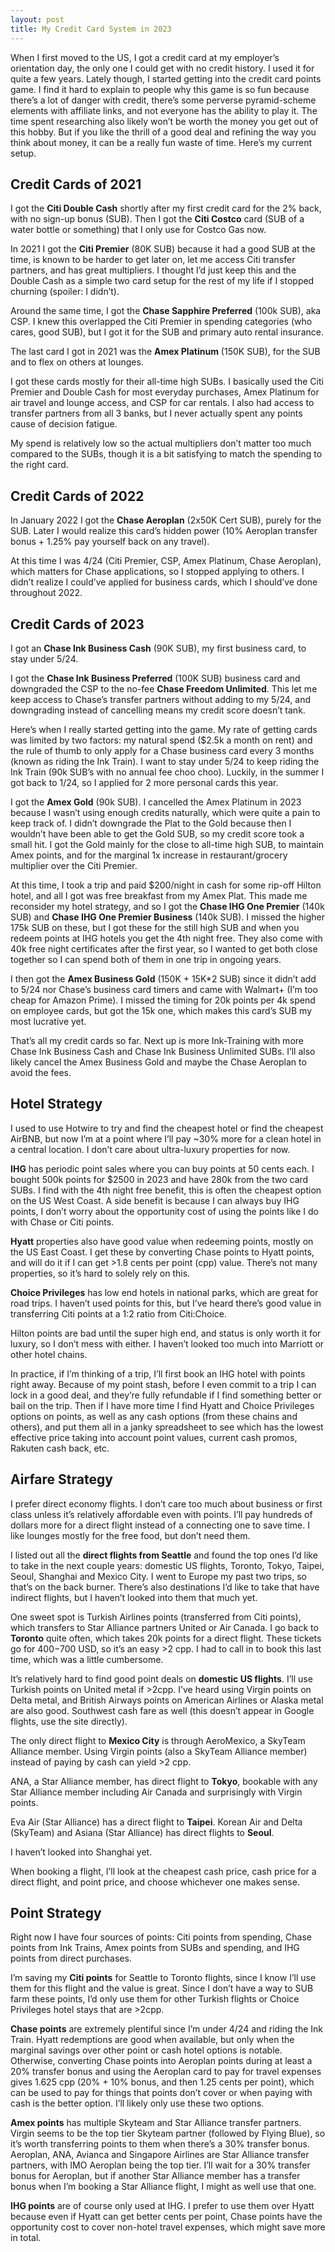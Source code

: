 ```yaml
---
layout: post
title: My Credit Card System in 2023
---
```


When I first moved to the US, I got a credit card at my employer’s orientation day, the only one I could get with no credit history. I used it for quite a few years. Lately though, I started getting into the credit card points game. I find it hard to explain to people why this game is so fun because there’s a lot of danger with credit, there’s some perverse pyramid-scheme elements with affiliate links, and not everyone has the ability to play it. The time spent researching also likely won’t be worth the money you get out of this hobby. But if you like the thrill of a good deal and refining the way you think about money, it can be a really fun waste of time. Here’s my current setup.

## Credit Cards of 2021
I got the **Citi Double Cash** shortly after my first credit card for the 2% back, with no sign-up bonus (SUB). Then I got the **Citi Costco** card (SUB of a water bottle or something) that I only use for Costco Gas now.

In 2021 I got the **Citi Premier** (80K SUB) because it had a good SUB at the time, is known to be harder to get later on, let me access Citi transfer partners, and has great multipliers. I thought I’d just keep this and the Double Cash as a simple two card setup for the rest of my life if I stopped churning (spoiler: I didn’t).

Around the same time, I got the **Chase Sapphire Preferred** (100k SUB), aka CSP. I knew this overlapped the Citi Premier in spending categories (who cares, good SUB), but I got it for the SUB and primary auto rental insurance. 

The last card I got in 2021 was the **Amex Platinum** (150K SUB), for the SUB and to flex on others at lounges. 

I got these cards mostly for their all-time high SUBs. I basically used the Citi Premier and Double Cash for most everyday purchases, Amex Platinum for air travel and lounge access, and CSP for car rentals. I also had access to transfer partners from all 3 banks, but I never actually spent any points cause of decision fatigue.

My spend is relatively low so the actual multipliers don’t matter too much compared to the SUBs, though it is a bit satisfying to match the spending to the right card.

## Credit Cards of 2022
In January 2022 I got the **Chase Aeroplan** (2x50K Cert SUB), purely for the SUB. Later I would realize this card’s hidden power (10% Aeroplan transfer bonus + 1.25% pay yourself back on any travel).

At this time I was 4/24 (Citi Premier, CSP, Amex Platinum, Chase Aeroplan), which matters for Chase applications, so I stopped applying to others. I didn’t realize I could’ve applied for business cards, which I should’ve done throughout 2022.

## Credit Cards of 2023
I got an **Chase Ink Business Cash** (90K SUB), my first business card, to stay under 5/24.

I got the **Chase Ink Business Preferred** (100K SUB) business card and downgraded the CSP to the no-fee **Chase Freedom Unlimited**. This let me keep access to Chase’s transfer partners without adding to my 5/24, and downgrading instead of cancelling means my credit score doesn’t tank.

Here’s when I really started getting into the game. My rate of getting cards was limited by two factors: my natural spend ($2.5k a month on rent) and the rule of thumb to only apply for a Chase business card every 3 months (known as riding the Ink Train). I want to stay under 5/24 to keep riding the Ink Train (90k SUB’s with no annual fee choo choo). Luckily, in the summer I got back to 1/24, so I applied for 2 more personal cards this year.

I got the **Amex Gold** (90k SUB). I cancelled the Amex Platinum in 2023 because I wasn’t using enough credits naturally, which were quite a pain to keep track of. I didn’t downgrade the Plat to the Gold because then I wouldn’t have been able to get the Gold SUB, so my credit score took a small hit. I got the Gold mainly for the close to all-time high SUB, to maintain Amex points, and for the marginal 1x increase in restaurant/grocery multiplier over the Citi Premier.

At this time, I took a trip and paid $200/night in cash for some rip-off Hilton hotel, and all I got was free breakfast from my Amex Plat. This made me reconsider my hotel strategy, and so I got the **Chase IHG One Premier** (140k SUB) and **Chase IHG One Premier Business** (140k SUB). I missed the higher 175k SUB on these, but I got these for the still high SUB and when you redeem points at IHG hotels you get the 4th night free. They also come with 40k free night certificates after the first year, so I wanted to get both close together so I can spend both of them in one trip in ongoing years.

I then got the **Amex Business Gold** (150K + 15K*2 SUB) since it didn’t add to 5/24 nor Chase’s business card timers and came with Walmart+ (I’m too cheap for Amazon Prime). I missed the timing for 20k points per 4k spend on employee cards, but got the 15k one, which makes this card’s SUB my most lucrative yet.

That’s all my credit cards so far. Next up is more Ink-Training with more Chase Ink Business Cash and Chase Ink Business Unlimited SUBs. I’ll also likely cancel the Amex Business Gold and maybe the Chase Aeroplan to avoid the fees.

## Hotel Strategy
I used to use Hotwire to try and find the cheapest hotel or find the cheapest AirBNB, but now I’m at a point where I’ll pay ~30% more for a clean hotel in a central location. I don’t care about ultra-luxury properties for now.

**IHG** has periodic point sales where you can buy points at 50 cents each. I bought 500k points for $2500 in 2023 and have 280k from the two card SUBs. I find with the 4th night free benefit, this is often the cheapest option on the US West Coast. A side benefit is because I can always buy IHG points, I don’t worry about the opportunity cost of using the points like I do with Chase or Citi points.

**Hyatt** properties also have good value when redeeming points, mostly on the US East Coast. I get these by converting Chase points to Hyatt points, and will do it if I can get >1.8 cents per point (cpp) value. There’s not many properties, so it’s hard to solely rely on this.

**Choice Privileges** has low end hotels in national parks, which are great for road trips. I haven’t used points for this, but I’ve heard there’s good value in transferring Citi points at a 1:2 ratio from Citi:Choice.

Hilton points are bad until the super high end, and status is only worth it for luxury, so I don’t mess with either. I haven’t looked too much into Marriott or other hotel chains.

In practice, if I’m thinking of a trip, I’ll first book an IHG hotel with points right away. Because of my point stash, before I even commit to a trip I can lock in a good deal, and they’re fully refundable if I find something better or bail on the trip. Then if I have more time I find Hyatt and Choice Privileges options on points, as well as any cash options (from these chains and others), and put them all in a janky spreadsheet to see which has the lowest effective price taking into account point values, current cash promos, Rakuten cash back, etc.

## Airfare Strategy
I prefer direct economy flights. I don’t care too much about business or first class unless it’s relatively affordable even with points. I’ll pay hundreds of dollars more for a direct flight instead of a connecting one to save time. I like lounges mostly for the free food, but don’t need them.

I listed out all the **direct flights from Seattle** and found the top ones I’d like to take in the next couple years: domestic US flights, Toronto, Tokyo, Taipei, Seoul, Shanghai and Mexico City. I went to Europe my past two trips, so that’s on the back burner. There’s also destinations I’d like to take that have indirect flights, but I haven’t looked into them that much yet.

One sweet spot is Turkish Airlines points (transferred from Citi points), which transfers to Star Alliance partners United or Air Canada. I go back to **Toronto** quite often, which takes 20k points for a direct flight. These tickets go for $400-$700 USD, so it’s an easy >2 cpp. I had to call in to book this last time, which was a little cumbersome. 

It’s relatively hard to find good point deals on **domestic US flights**. I’ll use Turkish points on United metal if >2cpp. I’ve heard using Virgin points on Delta metal, and British Airways points on American Airlines or Alaska metal are also good. Southwest cash fare as well (this doesn’t appear in Google flights, use the site directly).

The only direct flight to **Mexico City** is through AeroMexico, a SkyTeam Alliance member. Using Virgin points (also a SkyTeam Alliance member) instead of paying by cash can yield >2 cpp.

ANA, a Star Alliance member, has direct flight to **Tokyo**, bookable with any Star Alliance member including Air Canada and surprisingly with Virgin points.

Eva Air (Star Alliance) has a direct flight to **Taipei**. Korean Air and Delta (SkyTeam) and Asiana (Star Alliance) has direct flights to **Seoul**.

I haven’t looked into Shanghai yet.

When booking a flight, I’ll look at the cheapest cash price, cash price for a direct flight, and point price, and choose whichever one makes sense.


## Point Strategy
Right now I have four sources of points: Citi points from spending, Chase points from Ink Trains, Amex points from SUBs and spending, and IHG points from direct purchases.

I’m saving my **Citi points** for Seattle to Toronto flights, since I know I’ll use them for this flight and the value is great. Since I don’t have a way to SUB farm these points, I’d only use them for other Turkish flights or Choice Privileges hotel stays that are >2cpp.

**Chase points** are extremely plentiful since I’m under 4/24 and riding the Ink Train. Hyatt redemptions are good when available, but only when the marginal savings over other point or cash hotel options is notable. Otherwise, converting Chase points into Aeroplan points during at least a 20% transfer bonus and using the Aeroplan card to pay for travel expenses gives 1.625 cpp (20% + 10% bonus, and then 1.25 cents per point), which can be used to pay for things that points don’t cover or when paying with cash is the better option. I’ll likely only use these two options.

**Amex points** has multiple Skyteam and Star Alliance transfer partners. Virgin seems to be the top tier Skyteam partner (followed by Flying Blue), so it’s worth transferring points to them when there’s a 30% transfer bonus. Aeroplan, ANA, Avianca and Singapore Airlines are Star Alliance transfer partners, with IMO Aeroplan being the top tier. I’ll wait for a 30% transfer bonus for Aeroplan, but if another Star Alliance member has a transfer bonus when I’m booking a Star Alliance flight, I might as well use that one.

**IHG points** are of course only used at IHG. I prefer to use them over Hyatt because even if Hyatt can get better cents per point, Chase points have the opportunity cost to cover non-hotel travel expenses, which might save more in total.

